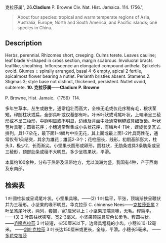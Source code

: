 克拉莎属",
26.**Cladium** P. Browne Civ. Nat. Hist. Jamaica. 114. 1756.",

> About four species: tropical and warm temperate regions of Asia, Australia, Europe, North and South America, and Pacific islands; one species in China.

## Description
Herbs, perennial. Rhizomes short, creeping. Culms terete. Leaves cauline; leaf blade V-shaped in cross section, margin scabrous. Involucral bracts leaflike, sheathing. Inflorescence an elongated compound anthela. Spikelets ovoid. Glumes ± spirally arranged, basal 4-6 empty, apical 2 fertile, apicalmost flower bearing a nutlet. Perianth bristles absent. Stamens 2. Stigmas 3; style base not distinct, thickened, persistent. Nutlet ovoid, subterete.
**10. 克拉莎属——Cladium P. Browne**

P. Browne, Hist. Jamaic.（1756）114.

多年生草本，丛生或散生，通常粗壮而高大，全株无毛或仅花序稍有毛，根状茎短。稈圆柱状或扁，全部具叶或仅基部有叶。叶禾叶状或鸢尾叶状，上端渐呈三稜形或不呈三稜形，中脉明显或不明显，边缘及背面中脉通常粗糙或具细锯齿。叶状苞片具鞘；圆锥花序；小穗通常聚集成小头状花序，有鳞片4-11片，螺旋状复瓦式排列，具1-7朵花，最下面1-4鳞片中空无花，其上面或最上面1-2片具两性花，通常仅有1朵结突，其余为雄花；雄蕊2-3个；花柱细长，线形，初期基部膨大，柱头3，极少2，长而渐尖。小坚果长圆形或卵形，圆柱状，无肋条或具3条肋条或呈三稜形，顶部肋条或稜不大明显，多少呈核果状，平滑。

本属约100余种，分布于热带及温带地方，尤以澳洲为盛，我国有4种，产于西南及东南部。

## 检索表

1 叶圆柱状或呈鸢尾叶状。小坚果具喙。——(2)
1 叶扁平，平张，顶端渐狭呈鞭状并为三稜形。小坚果的喙不明显。华克拉莎 C. chinense Nees——[克拉莎亚属](Subgen.%20Cladium.md)
2 叶呈鸢尾叶状，两列，套摺，宽1厘米以上；小坚果顶端具喙，无毛。稈扁平。——(3)
2 叶圆柱状狭窄，宽2-3毫米。小坚果顶端具灰色长柔毛。稈圆柱状。——[毛喙克拉莎](Cladium%20nipponense.md)
3 叶较短，长50厘米以下，边缘具粗糙的小齿。小穗长10-12毫米。 ——[剑叶克拉莎](Cladium%20ensigerum.md)
3 叶长达150厘米或更长，全缘，平滑。小穗长5毫米。 ——[多花克拉莎](Cladium%20myrianthum.md)
